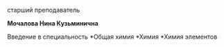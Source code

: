 старший преподаватель



**Мочалова Нина Кузьминична**

Введение в специальность
	*Общая химия
	*Химия
	*Химия элементов